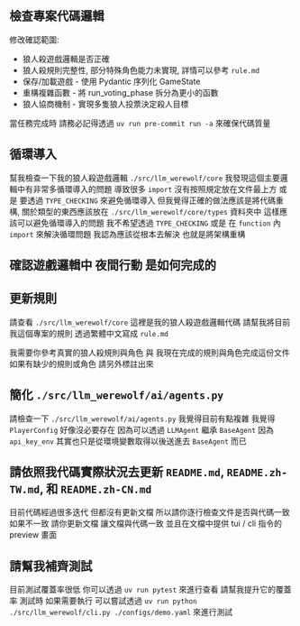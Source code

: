 ## 檢查專案代碼邏輯

修改確認範圍:

- 狼人殺遊戲邏輯是否正確
- 狼人殺規則完整性, 部分特殊角色能力未實現, 詳情可以參考 `rule.md`
- 保存/加載遊戲 - 使用 Pydantic 序列化 GameState
- 重構複雜函數 - 將 run_voting_phase 拆分為更小的函數
- 狼人協商機制 - 實現多隻狼人投票決定殺人目標

當任務完成時 請務必記得透過 `uv run pre-commit run -a` 來確保代碼質量

## 循環導入

幫我檢查一下我的狼人殺遊戲邏輯 `./src/llm_werewolf/core`
我發現這個主要邏輯中有非常多循環導入的問題 導致很多 `import` 沒有按照規定放在文件最上方 或是 要透過 `TYPE_CHECKING` 來避免循環導入
但我覺得正確的做法應該是將代碼重構, 關於類型的東西應該放在 `./src/llm_werewolf/core/types` 資料夾中
這樣應該可以避免循環導入的問題
我不希望透過 `TYPE_CHECKING` 或是 在 `function` 內 `import` 來解決循環問題 我認為應該從根本去解決 也就是將架構重構

## 確認遊戲邏輯中 夜間行動 是如何完成的

## 更新規則

請查看 `./src/llm_werewolf/core` 這裡是我的狼人殺遊戲邏輯代碼
請幫我將目前我這個專案的規則 透過繁體中文寫成 `rule.md`

我需要你參考真實的狼人殺規則與角色 與 我現在完成的規則與角色完成這份文件
如果有缺少的規則或角色 請另外標註出來

## 簡化 `./src/llm_werewolf/ai/agents.py`

請檢查一下 `./src/llm_werewolf/ai/agents.py` 我覺得目前有點複雜
我覺得 `PlayerConfig` 好像沒必要存在 因為可以透過 `LLMAgent` 繼承 `BaseAgent`
因為 `api_key_env` 其實也只是從環境變數取得以後送進去 `BaseAgent` 而已

## 請依照我代碼實際狀況去更新 `README.md`, `README.zh-TW.md`, 和 `README.zh-CN.md`

目前代碼經過很多迭代 但都沒有更新文檔 所以請你逐行檢查文件是否與代碼一致
如果不一致 請你更新文檔 讓文檔與代碼一致
並且在文檔中提供 tui / cli 指令的 preview 畫面

## 請幫我補齊測試

目前測試覆蓋率很低
你可以透過 `uv run pytest` 來進行查看
請幫我提升它的覆蓋率
測試時 如果需要執行 可以嘗試透過 `uv run python ./src/llm_werewolf/cli.py ./configs/demo.yaml` 來進行測試
